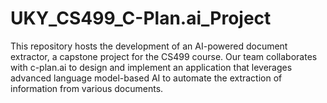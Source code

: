 # UKY_CS499_C-Plan.ai_Project
This repository hosts the development of an AI-powered document extractor, a capstone project for the CS499 course. Our team collaborates with c-plan.ai to design and implement an application that leverages advanced language model-based AI to automate the extraction of information from various documents.
